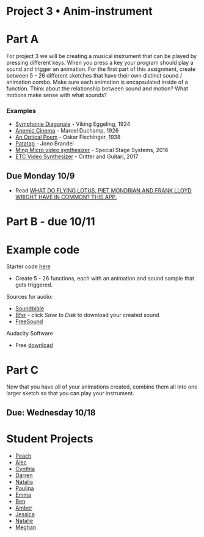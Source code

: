 # Project 3 • Anim-instrument

# Part A

For project 3 we will be creating a musical instrument that can be played by pressing different keys. When you press a key your program should play a sound and trigger an animation. For the first part of this assignment, create between 5 - 26 different sketches that have their own distinct sound / animation combo. Make sure each animation is encapsulated inside of a function. Think about the relationship between sound and motion? What motions make sense with what sounds?

### Examples
* [Symphonie Diagonale](https://www.youtube.com/watch?v=uc5qPMSVixQ) - Viking Eggeling, 1924
* [Anemic Cinema](https://www.youtube.com/watch?v=dXINTf8kXCc) - Marcel Duchamp, 1926
* [An Optical Poem](https://www.youtube.com/watch?v=they7m6YePo) - Oskar Fischinger, 1938
* [Patatap](http://www.patatap.com/) - Jono Brandel
* [Ming Micro video synthesizer](http://www.specialstagesystems.com/system-overview/) - Special Stage Systems, 2016
* [ETC Video Synthesizer](https://www.youtube.com/watch?v=9cfNyvWLraQ) - Critter and Guitari, 2017

## Due Monday 10/9
* Read [WHAT DO FLYING LOTUS, PIET MONDRIAN AND FRANK LLOYD WRIGHT HAVE IN COMMON? THIS APP.](https://killscreen.com/articles/what-do-flying-lotus-piet-mondrian-and-frank-lloyd-wright-have-common-app/)

# Part B - due 10/11

# Example code

Starter code [here](http://alpha.editor.p5js.org/2sman/sketches/BJvl_xi2b)

* Create 5 - 26 functions, each with an animation and sound sample that gets triggered. 

Sources for audio:
* [Soundbible](http://soundbible.com)
* [Bfxr](http://bfxr.net) - click *Save to Disk* to download your created sound
* [FreeSound](http://freesound.org)

Audacity Software
* Free [download](http://audacityteam.org)

# Part C
Now that you have all of your animations created, combine them all into one larger sketch so that you can play your instrument.


## Due: Wednesday 10/18

# Student Projects

* [Peach](http://alpha.editor.p5js.org/peachyellis/sketches/SJqfi8Z6Z)
* [Alec](http://alpha.editor.p5js.org/Alech978/sketches/rkQY7-maZ)
* [Cynthia](http://alpha.editor.p5js.org/corduna/sketches/SJe1D3-Tb)
* [Darren](http://alpha.editor.p5js.org/dmaserka/sketches/HkFXzLh3b)
* [Natalia](http://alpha.editor.p5js.org/full/BJwbY1Qa-)
* [Paulina](http://alpha.editor.p5js.org/ptremble/sketches/SyW3HV3nZ)
* [Emma](https://alpha.editor.p5js.org/emmaweinberg/sketches/HJ3s_5BT-)
* [Ben](http://alpha.editor.p5js.org/benlyons/sketches/SJ03e7o6-)
* [Amber](http://alpha.editor.p5js.org/amberkhierallaa/sketches/r1z-oGh6b)
* [Jessica](http://alpha.editor.p5js.org/full/Sy-uWnBaZ)
* [Natalie](http://alpha.editor.p5js.org/full/HkwOsjB6b)
* [Meghan](http://alpha.editor.p5js.org/msilliv1/sketches/H1Xx6H32b)

